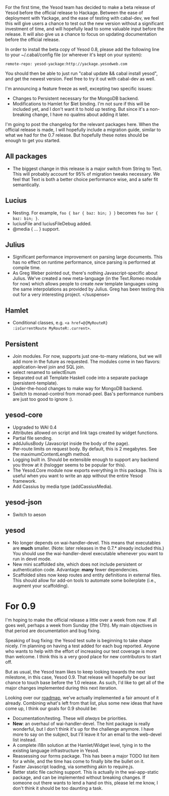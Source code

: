 For the first time, the Yesod team has decided to make a beta release of Yesod before the official release to Hackage. Between the ease of deployment with Yackage, and the ease of testing with cabal-dev, we feel this will give users a chance to test out the new version without a significant investment of time, and will hopefully lead to some valuable input before the release. It will also give us a chance to focus on updating documentation before the official release.

In order to install the beta copy of Yesod 0.8, please add the following line to your ~/.cabal/config file (or wherever it's kept on your system):

    remote-repo: yesod-yackage:http://yackage.yesodweb.com

You should then be able to just run "cabal update && cabal install yesod", and get the newest version. Feel free to try it out with cabal-dev as well.

I'm announcing a feature freeze as well, excepting two specific issues:

* Changes to Persistent necessary for the MongoDB backend.
* Modifications to Hamlet for $let binding. I'm not sure if this will be included yet, and I don't want it to hold up testing. But since it's a non-breaking change, I have no qualms about adding it later.

I'm going to post the changelog for the relevant packages here. When the official release is made, I will hopefully include a migration guide, similar to what we had for the 0.7 release. But hopefully these notes should be enough to get you started.

## All packages

* The biggest change in this release is a major switch from String to Text. This will probably account for 95% of migration tweaks necessary. We feel that Text is both a better choice performance wise, and a safer fit semantically.

## Lucius

* Nesting. For example, <code>foo { bar { baz: bin; } }</code> becomes <code>foo bar { baz: bin; }</code>.
* luciusFile and luciusFileDebug added.
* @media { ... } support.

## Julius

* Significant performance improvement on parsing large documents. This has no effect on runtime performance, since parsing is performed at compile time.
* As Greg Weber pointed out, there's nothing Javascript-specific about Julius. We've created a new meta-language (in the Text.Romeo module for now) which allows people to create *new* template languages using the same interpolations as provided by Julius. Greg has been testing this out for a very interesting project. &lt;/suspense&gt;

## Hamlet

* Conditional classes, e.g. <code>&lt;a href=@{MyRouteR} :isCurrentRoute MyRouteR:.current&gt;</code>.

## Persistent

* Join modules. For now, supports just one-to-many relations, but we will add more in the future as requested. The modules come in two flavors: application-level join and SQL join.
* select renamed to selectEnum
* Separated out all Template Haskell code into a separate package (persistent-template).
* Under-the-hood changes to make way for MongoDB backend.
* Switch to monad-control from monad-peel. Bas's performance numbers are just too good to ignore :).

## yesod-core

* Upgraded to WAI 0.4
* Attributes allowed on script and link tags created by widget functions.
* Partial file sending.
* addJuliusBody (Javascript inside the body of the page).
* Per-route limits on request body. By default, this is 2 megabytes. See the maximumContentLength method.
* Logging built in. Should be extensible enough to support any backend you throw at it (hslogger seems to be popular for this).
* The Yesod.Core module now exports everything in this package. This is useful when you want to write an app without the entire Yesod framework.
* Add Cassius by media type (addCassiusMedia).

## yesod-json

* Switch to aeson

## yesod

* No longer depends on wai-handler-devel. This means that executables are __much__ smaller. (Note: later releases in the 0.7.* already included this.) You should use the wai-handler-devel executable whenever you want to run in devel mode.
* New mini scaffolded site, which does not include persistent or authentication code. Advantage: __many__ fewer dependencies.
* Scaffolded sites now keep routes and entity definitions in external files. This should allow for add-on tools to automate some boilerplate (i.e., augment your scaffolding).

# For 0.9

I'm hoping to make the official release a little over a week from now. If all goes well, perhaps a week from Sunday (the 17th). My main objectives in that period are documentation and bug fixing.

Speaking of bug fixing: the Yesod test suite is beginning to take shape nicely. I'm planning on having a test added for each bug reported. Anyone who wants to help with the effort of increasing our test coverage is more than welcome. I think this is a very good place for new contributors to start off.

But as usual, the Yesod team likes to keep looking towards the next milestone, in this case, Yesod 0.9. That release will hopefully be our last chance to touch base before the 1.0 release. As such, I'd like to get all of the major changes implemented during this next iteration.

Looking over our [roadmap](http://www.yesodweb.com/blog/road-to-yesod-1-0), we've actually implemented a fair amount of it already. Combining what's left from that list, plus some new ideas that have come up, I think our goals for 0.9 should be:

* Documentation/testing. These will *always* be priorities.
* __New__: an overhaul of wai-handler-devel. The hint package is really wonderful, but I don't think it's up for the challenge anymore. I have more to say on the subject, but I'll leave it for an email to the web-devel list instead.
* A complete i18n solution at the Hamlet/Widget level, tying in to the existing language infrastructure in Yesod.
* Reassessing our forms package. This has been a major TODO list item for a while, and the time has come to finally bite the bullet on it.
* Faster Javascript loading, via something akin to require.js.
* Better static file caching support. This is actually in the wai-app-static package, and can be implemented without breaking changes. If someone out there wants to lend a hand on this, please let me know, I don't think it should be too daunting a task.
